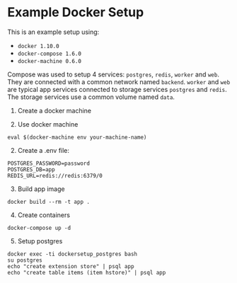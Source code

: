 # Example Docker Setup

This is an example setup using:

- `docker 1.10.0`
- `docker-compose 1.6.0`
- `docker-machine 0.6.0`

Compose was used to setup 4 services: `postgres`, `redis`, `worker` and `web`.
They are connected with a common network named `backend`. `worker` and `web` are
typical app services connected to storage services `postgres` and `redis`. The
storage services use a common volume named `data`.

1. Create a docker machine

2. Use docker machine

  ```shell
  eval $(docker-machine env your-machine-name)
  ```

2. Create a .env file:

  ```
  POSTGRES_PASSWORD=password
  POSTGRES_DB=app
  REDIS_URL=redis://redis:6379/0
  ```

3. Build app image

  ```shell
  docker build --rm -t app .
  ```

4. Create containers

  ```shell
  docker-compose up -d
  ```

5. Setup postgres

  ```
  docker exec -ti dockersetup_postgres bash
  su postgres
  echo "create extension store" | psql app
  echo "create table items (item hstore)" | psql app
  ```

